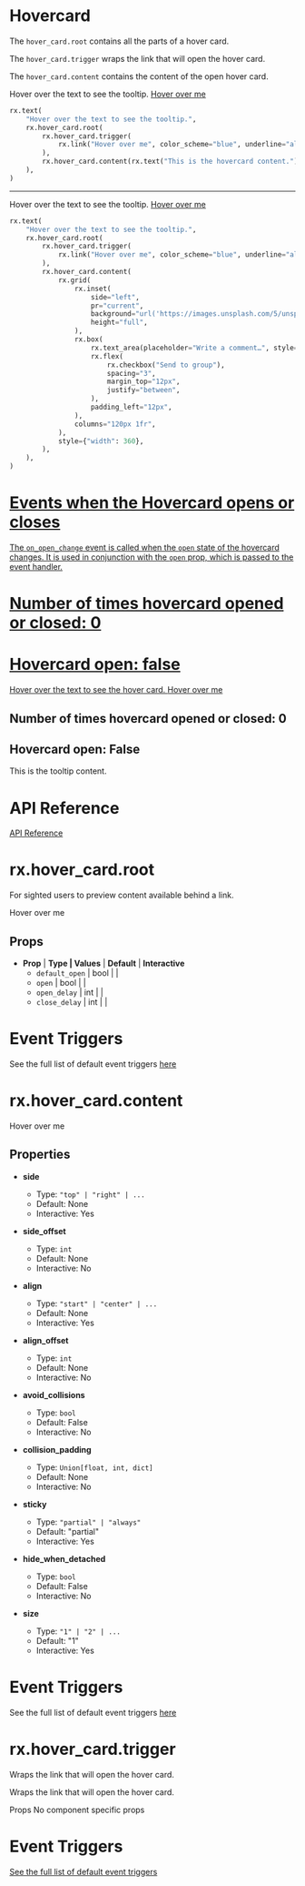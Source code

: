 # Hovercard

The `hover_card.root` contains all the parts of a hover card.

The `hover_card.trigger` wraps the link that will open the hover card.

The `hover_card.content` contains the content of the open hover card.

Hover over the text to see the tooltip. [Hover over me](#)

```python
rx.text(
    "Hover over the text to see the tooltip.",
    rx.hover_card.root(
        rx.hover_card.trigger(
            rx.link("Hover over me", color_scheme="blue", underline="always"),
        ),
        rx.hover_card.content(rx.text("This is the hovercard content.")),
    ),
)
```

---

Hover over the text to see the tooltip. [Hover over me](#)

```python
rx.text(
    "Hover over the text to see the tooltip.",
    rx.hover_card.root(
        rx.hover_card.trigger(
            rx.link("Hover over me", color_scheme="blue", underline="always"),
        ),
        rx.hover_card.content(
            rx.grid(
                rx.inset(
                    side="left",
                    pr="current",
                    background="url('https://images.unsplash.com/5/unsplash-kitsune-4.jpg') center/cover",
                    height="full",
                ),
                rx.box(
                    rx.text_area(placeholder="Write a comment…", style={"height": 80}),
                    rx.flex(
                        rx.checkbox("Send to group"),
                        spacing="3",
                        margin_top="12px",
                        justify="between",
                    ),
                    padding_left="12px",
                ),
                columns="120px 1fr",
            ),
            style={"width": 360},
        ),
    ),
)
```

<a class="rt-Text rt-reset rt-Link rt-underline-none flex flex-row items-center gap-6 hover:!text-violet-11 text-slate-12 cursor-pointer mb-2 transition-colors group css-1macts" data-accent-color="" href="https://reflex.dev/docs/library/overlay/hover-card/#events-when-the-hovercard-opens-or-closes">

# Events when the Hovercard opens or closes

The `on_open_change` event is called when the `open` state of the hovercard changes. It is used in conjunction with the `open` prop, which is passed to the event handler.

<div class="rt-Box py-4 gap-4 flex flex-col w-full">
  <div class="rt-Box flex flex-col p-6 rounded-xl overflow-x-auto border border-slate-4 bg-slate-2 items-center justify-center w-full">
    <div class="rt-Flex rt-r-fd-column rt-r-gap-3"></div>
  </div>
</div>

# Number of times hovercard opened or closed: 0

# Hovercard open: false

Hover over the text to see the hover card. [Hover over me](#)

## Number of times hovercard opened or closed: 0

## Hovercard open: False

This is the tooltip content.

# API Reference

[API Reference](https://reflex.dev/docs/library/overlay/hover-card/#rx.hover_card.root)

# rx.hover_card.root

For sighted users to preview content available behind a link.

Hover over me

## Props

- **Prop** | **Type | Values** | **Default** | **Interactive**
  - `default_open` | bool |  |
  - `open` | bool |  |
  - `open_delay` | int |  |
  - `close_delay` | int |  |

# Event Triggers

See the full list of default event triggers [here](https://reflex.dev/docs/api-reference/event-triggers/)

# rx.hover_card.content

Hover over me

## Properties

- **side**
  - Type: `"top" | "right" | ...`
  - Default: None
  - Interactive: Yes

- **side_offset**
  - Type: `int`
  - Default: None
  - Interactive: No

- **align**
  - Type: `"start" | "center" | ...`
  - Default: None
  - Interactive: Yes

- **align_offset**
  - Type: `int`
  - Default: None
  - Interactive: No

- **avoid_collisions**
  - Type: `bool`
  - Default: False
  - Interactive: No

- **collision_padding**
  - Type: `Union[float, int, dict]`
  - Default: None
  - Interactive: No

- **sticky**
  - Type: `"partial" | "always"`
  - Default: "partial"
  - Interactive: Yes

- **hide_when_detached**
  - Type: `bool`
  - Default: False
  - Interactive: No

- **size**
  - Type: `"1" | "2" | ...`
  - Default: "1"
  - Interactive: Yes

# Event Triggers

See the full list of default event triggers [here](https://reflex.dev/docs/api-reference/event-triggers/)

# rx.hover_card.trigger

Wraps the link that will open the hover card.

<div class="rt-Box pb-2"><p class="rt-Text font-normal text-slate-12 mb-4 leading-7">Wraps the link that will open the hover card.</p></div>

<div class="rt-Box flex flex-col overflow-x-auto justify-start py-2 w-full"></div>

Props
No component specific props

<div class="rt-Box py-2 overflow-x-auto justify-start flex flex-col gap-4">

# Event Triggers

[See the full list of default event triggers](https://reflex.dev/docs/api-reference/event-triggers/)